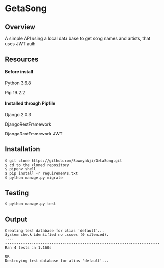 # GetaSong

## Overview

A simple API using a local data base to get song names and artists, that uses JWT auth

## Resources

#### Before install

Python 3.6.8

Pip 19.2.2

#### Installed through Pipfile

Django 2.0.3

DjangoRestFramework

DjangoRestFramework-JWT


## Installation

```
$ git clone https://github.com/SowmyaAji/GetaSong.git
$ cd to the cloned repository
$ pipenv shell
$ pip install -r requirements.txt
$ python manage.py migrate

```

## Testing

```
$ python manage.py test
```

## Output

```
Creating test database for alias 'default'...
System check identified no issues (0 silenced).
....
----------------------------------------------------------------------
Ran 4 tests in 1.160s

OK
Destroying test database for alias 'default'...
```
